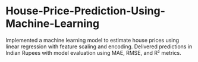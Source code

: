 # House-Price-Prediction-Using-Machine-Learning
Implemented a machine learning model to estimate house prices using linear regression with feature scaling and encoding. Delivered predictions in Indian Rupees with model evaluation using MAE, RMSE, and R² metrics.
